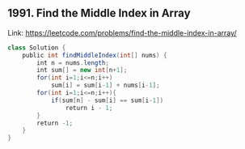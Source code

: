 ## 1991. Find the Middle Index in Array
Link: https://leetcode.com/problems/find-the-middle-index-in-array/

```java
class Solution {
    public int findMiddleIndex(int[] nums) {
        int n = nums.length;
        int sum[] = new int[n+1];
        for(int i=1;i<=n;i++)
            sum[i] = sum[i-1] + nums[i-1];
        for(int i=1;i<=n;i++){
            if(sum[n] - sum[i] == sum[i-1])
                return i - 1;
        }
        return -1;
    }
}
```
